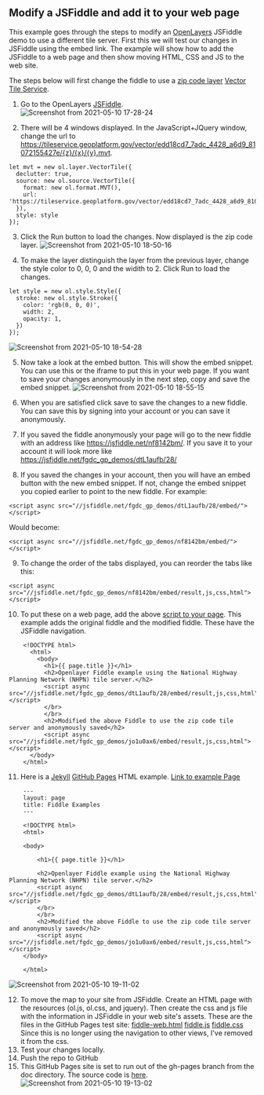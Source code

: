 ## Modify a JSFiddle and add it to your web page
This example goes through the steps to modify an [OpenLayers](https://openlayers.org/) JSFiddle demo to use a different tile server. First this we will test our changes in JSFiddle using the embed link. The example will show how to add the JSFiddle to a web page and then show moving HTML, CSS and JS to the web site. 

The steps below will first change the fiddle to use a [zip code layer](https://beta.geoplatform.gov/metadata/895888d3-4f32-5143-88e2-e7b3612891f0) [Vector Tile Service](https://tileservice.geoplatform.gov/?config=edd18cd7_7adc_4428_a6d9_81072155427e&tileType=vector).

1. Go to the OpenLayers [JSFiddle](https://jsfiddle.net/fgdc_gp_demos/dtL1aufb/28/).
![Screenshot from 2021-05-10 17-28-24](https://user-images.githubusercontent.com/64213093/117741688-3ff83380-b1c0-11eb-9422-37b3221a8f06.png)

2. There will be 4 windows displayed. In the JavaScript+JQuery window, change the url to https://tileservice.geoplatform.gov/vector/edd18cd7_7adc_4428_a6d9_81072155427e/{z}/{x}/{y}.mvt.
```
let mvt = new ol.layer.VectorTile({
  declutter: true,
  source: new ol.source.VectorTile({
    format: new ol.format.MVT(),
    url: 'https://tileservice.geoplatform.gov/vector/edd18cd7_7adc_4428_a6d9_81072155427e/{z}/{x}/{y}.mvt',
  }),
  style: style
});
```
3. Click the Run button to load the changes. Now displayed is the zip code layer.
![Screenshot from 2021-05-10 18-50-16](https://user-images.githubusercontent.com/64213093/117741889-b5640400-b1c0-11eb-8b38-475dc792fa2d.png)

4. To make the layer distinguish the layer from the previous layer, change the style color to 0, 0, 0 and the widith to 2. Click Run to load the changes.
```
let style = new ol.style.Style({
  stroke: new ol.style.Stroke({
    color: 'rgb(0, 0, 0)',
    width: 2,
    opacity: 1,
  })
});
```
![Screenshot from 2021-05-10 18-54-28](https://user-images.githubusercontent.com/64213093/117742106-34593c80-b1c1-11eb-935e-ca1754562095.png)

5. Now take a look at the embed button. This will show the embed snippet. You can use this or the iframe to put this in your web page. If you want to save your changes anonymously in the next step, copy and save the embed snippet.
![Screenshot from 2021-05-10 18-55-15](https://user-images.githubusercontent.com/64213093/117742796-b9912100-b1c2-11eb-955b-fe4a2174a2ce.png)

6. When you are satisfied click save to save the changes to a new fiddle. You can save this by signing into your account or you can save it anonymously.
7. If you saved the fiddle anonymously your page will go to the new fiddle with an address like https://jsfiddle.net/nf8142bm/. If you save it to your account it will look more like https://jsfiddle.net/fgdc_gp_demos/dtL1aufb/28/
8. If you saved the changes in your account, then you will have an embed button with the new embed snippet. If not, change the embed snippet you copied earlier to point to the new fiddle.
For example:
```
<script async src="//jsfiddle.net/fgdc_gp_demos/dtL1aufb/28/embed/"></script>
```
Would become:
```
<script async src="//jsfiddle.net/fgdc_gp_demos/nf8142bm/embed/"></script>
```
9. To change the order of the tabs displayed, you can reorder the tabs like this:
```
<script async src="//jsfiddle.net/fgdc_gp_demos/nf8142bm/embed/result,js,css,html"></script>
```
10. To put these on a web page, add the above [script to your page](https://github.com/GeoPlatform/geoplatform-demos/blob/gh-pages/docs/fiddle.html). This example adds the original fiddle and the modified fiddle. These have the JSFiddle navigation.
```
    <!DOCTYPE html>
      <html>
        <body>
          <h1>{{ page.title }}</h1>
          <h2>Openlayer Fiddle example using the National Highway Planning Network (NHPN) tile server.</h2>
          <script async src="//jsfiddle.net/fgdc_gp_demos/dtL1aufb/28/embed/result,js,css,html"></script>
          </br>
          </br>
          <h2>Modified the above Fiddle to use the zip code tile server and anonymously saved</h2>
          <script async src="//jsfiddle.net/fgdc_gp_demos/jo1u0ax6/embed/result,js,css,html"></script>
      </body>
    </html>
```
11. Here is a [Jekyll](https://docs.github.com/en/pages/setting-up-a-github-pages-site-with-jekyll) [GitHub Pages](https://pages.github.com/) HTML example.
[Link to example Page](/fiddle.html)
```
    ---
    layout: page
    title: Fiddle Examples
    ---

    <!DOCTYPE html>
    <html>

    <body>

        <h1>{{ page.title }}</h1>

        <h2>Openlayer Fiddle example using the National Highway Planning Network (NHPN) tile server.</h2>
        <script async src="//jsfiddle.net/fgdc_gp_demos/dtL1aufb/28/embed/result,js,css,html"></script>
        </br>
        </br>
        <h2>Modified the above Fiddle to use the zip code tile server and anonymously saved</h2>
        <script async src="//jsfiddle.net/fgdc_gp_demos/jo1u0ax6/embed/result,js,css,html"></script>
    </body>

    </html>
```
![Screenshot from 2021-05-10 19-11-02](https://user-images.githubusercontent.com/64213093/117743209-94e97900-b1c3-11eb-858f-d5d9deb9ceef.png)

12. To move the map to your site from JSFiddle. Create an HTML page with the resources (ol.js, ol.css, and jquery). Then create the css and js file with the information in JSFiddle in your web site's assets.
These are the files in the GitHub Pages test site:
[fiddle-web.html](/fiddle-web.html)
[fiddle.js](/assets/js/fiddle.js)
[fiddle.css](/assets/css/fiddle.css) Since this is no longer using the navigation to other views, I've removed it from the css.
13. Test your changes locally.
14. Push the repo to GitHub
15. This GitHub Pages site is set to run out of the gh-pages branch from the doc directory. The source code is [here](https://github.com/GeoPlatform/geoplatform-demos/tree/gh-pages/docs).
![Screenshot from 2021-05-10 19-13-02](https://user-images.githubusercontent.com/64213093/117743306-c82c0800-b1c3-11eb-9301-848f939aad2b.png)


